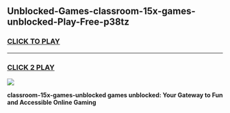 
## Unblocked-Games-classroom-15x-games-unblocked-Play-Free-p38tz
<h3>
<a href="https://premium76.site?title=classroom-15x-games-unblocked&ref=10A">CLICK TO PLAY</a></h3>
<hr>

<h3>
<a href="https://premium76.site?title=classroom-15x-games-unblocked&ref=10A">CLICK 2 PLAY</a>
  
</h3>

<a href="https://premium76.site?title=classroom-15x-games-unblocked&ref=10A"><img src="https://clearcache.store/games.png"></a>


**classroom-15x-games-unblocked games unblocked: Your Gateway to Fun and Accessible Online Gaming**
